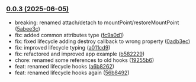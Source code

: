 ## [<small>0.0.3 (2025-06-05)</small>](https://github.com/nombrekeff/cardboard-js/pull/41)

* breaking: renamed attach/detach to mountPoint/restoreMountPoint ([5abee3c](https://github.com/nombrekeff/cardboard-js/commit/5abee3c))
* fix: added common attributes type ([fc9a0d1](https://github.com/nombrekeff/cardboard-js/commit/fc9a0d1))
* fix: fixed lifecycle adding destroy callback to wrong property ([0adb3ec](https://github.com/nombrekeff/cardboard-js/commit/0adb3ec))
* fix: improved lifecycle typing ([a011cd9](https://github.com/nombrekeff/cardboard-js/commit/a011cd9))
* fix: refactored and improved app example ([b582229](https://github.com/nombrekeff/cardboard-js/commit/b582229))
* chore: renamed some references to old hooks ([19255b6](https://github.com/nombrekeff/cardboard-js/commit/19255b6))
* feat: renamed lifecycle hooks ([a6b8262](https://github.com/nombrekeff/cardboard-js/commit/a6b8262))
* feat: renamed lifecycle hooks again ([56b8492](https://github.com/nombrekeff/cardboard-js/commit/56b8492))



